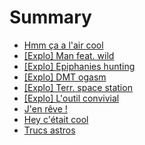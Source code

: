 # Summary

* [Hmm ça a l'air cool](README.md)
* [\[Explo\] Man feat. wild](exploration-forets-hommes-ville.md)
* [\[Explo\] Epiphanies hunting](exploration-oracle.md)
* [\[Explo\]  DMT ogasm](exploration-tantra.md)
* [\[Explo\]  Terr. space station](exploration-foo-food.md)
* [\[Explo\] L'outil convivial](exploration-welcome-home.md)
* [J'en rêve !](012-idees.md)
* [Hey c'était cool](003-was-cool.md)
* [Trucs astros](007-esoterique.md)

